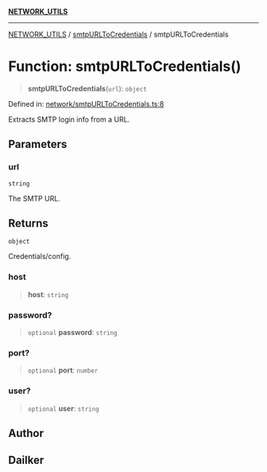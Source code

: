 [**NETWORK_UTILS**](../../README.md)

***

[NETWORK_UTILS](../../README.md) / [smtpURLToCredentials](../README.md) / smtpURLToCredentials

# Function: smtpURLToCredentials()

> **smtpURLToCredentials**(`url`): `object`

Defined in: [network/smtpURLToCredentials.ts:8](https://github.com/dailker/everyutil-js/blob/b3e269da55b7d96c15eb37e98c5c4f6b94f05f6f/src/network/smtpURLToCredentials.ts#L8)

Extracts SMTP login info from a URL.

## Parameters

### url

`string`

The SMTP URL.

## Returns

`object`

Credentials/config.

### host

> **host**: `string`

### password?

> `optional` **password**: `string`

### port?

> `optional` **port**: `number`

### user?

> `optional` **user**: `string`

## Author

## Dailker
